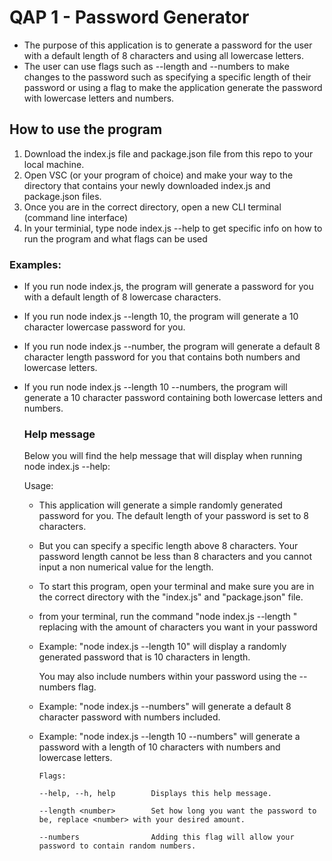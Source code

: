# QAP 1 - Password Generator
- The purpose of this application is to generate a password for the user with a default length of 8 characters and using all lowercase letters.
- The user can use flags such as --length <number> and --numbers to make changes to the password such as specifying a specific length of their password or using a flag to make the application generate the password with lowercase letters and numbers.

## How to use the program
1. Download the index.js file and package.json file from this repo to your local machine.
2. Open VSC (or your program of choice) and make your way to the directory that contains your newly downloaded index.js and package.json files.
3. Once you are in the correct directory, open a new CLI terminal (command line interface)
4. In your terminial, type node index.js --help to get specific info on how to run the program and what flags can be used

### Examples:
- If you run node index.js, the program will generate a password for you with a default length of 8 lowercase characters.
- If you run node index.js --length 10, the program will generate a 10 character lowercase password for you.
- If you run node index.js --number, the program will generate a default 8 character length password for you that contains both numbers and lowercase letters.
- If you run node index.js --length 10 --numbers, the program will generate a 10 character password containing both lowercase letters and numbers.

  ### Help message
  Below you will find the help message that will display when running node index.js --help:

  Usage:
        
  - This application will generate a simple randomly generated password for you. 
    The default length of your password is set to 8 characters.

  - But you can specify a specific length above 8 characters. 
    Your password length cannot be less than 8 characters and 
        you cannot input a non numerical value for the length.
        
  - To start this program, open your terminal and make sure you are in
    the correct directory with the "index.js" and "package.json" file.
        
  - from your terminal, run the command "node index.js --length <number>"
    replacing <number> with the amount of characters you want in your password
        
  - Example: "node index.js --length 10" will display a randomly generated password that is 10 characters in length.

    You may also include numbers within your password using the --numbers flag.

  - Example: "node index.js --numbers" will generate a default 8 character password with numbers included.

  - Example: "node index.js --length 10 --numbers" will generate a password with a length of 10 characters
    with numbers and lowercase letters.
        
        Flags:
        
        --help, --h, help        Displays this help message.

        --length <number>        Set how long you want the password to be, replace <number> with your desired amount.

        --numbers                Adding this flag will allow your password to contain random numbers.
